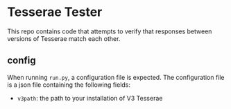 # Tesserae Tester

This repo contains code that attempts to verify that responses between versions of Tesserae match each other.

## config

When running `run.py`, a configuration file is expected.  The configuration file is a json file containing the following fields:
  * `v3path`:  the path to your installation of V3 Tesserae
